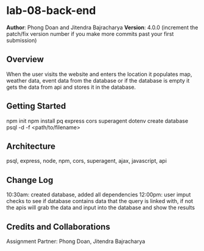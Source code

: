 # lab-08-back-end

**Author**: Phong Doan and Jitendra Bajracharya
**Version**: 4.0.0 (increment the patch/fix version number if you make more commits past your first submission)

## Overview
<!-- Provide a high level overview of what this application is and why you are building it, beyond the fact that it's an assignment for this class. (i.e. What's your problem domain?) -->
When the user visits the website and enters the location it populates map, weather data, event data from the database or if the database is empty it gets the data from api and stores it in the database. 

## Getting Started
<!-- What are the steps that a user must take in order to build this app on their own machine and get it running? -->
npm init
npm install pq express cors superagent dotenv
create database
psql -d <database-name> -f <path/to/filename>



## Architecture
<!-- Provide a detailed description of the application design. What technologies (languages, libraries, etc) you're using, and any other relevant design information. -->
psql, express, node, npm, cors, superagent, ajax, javascript, api

## Change Log
<!-- Use this area to document the iterative changes made to your application as each feature is successfully implemented. Use time stamps. Here's an examples:
01-01-2001 4:59pm - Application now has a fully-functional express server, with a GET route for the location resource.-->
10:30am: created database, added all dependencies
12:00pm: user imput checks to see if database contains data that the query is linked with, if not the apis will grab the data and input into the database and show the results
## Credits and Collaborations
<!-- Give credit (and a link) to other people or resources that helped you build this application. -->
Assignment Partner: Phong Doan, Jitendra Bajracharya